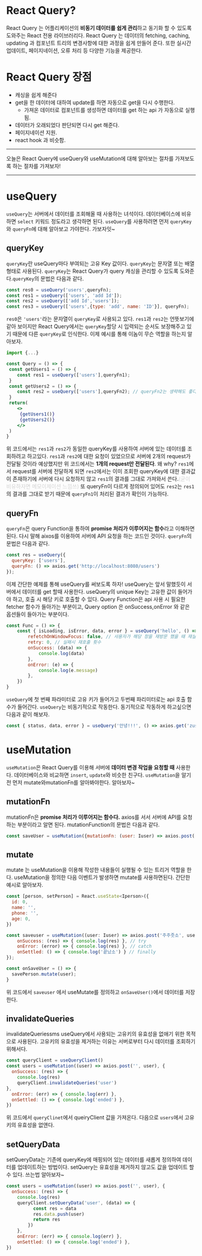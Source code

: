 # React Query?
React Query 는 어플리케이션의 **비동기 데이터를 쉽게 관리**하고 동기화 할 수 있도록 도와주는 React 전용 라이브러리다. React Query 는 데이터의 fetching, caching, updating 과 컴포넌트 트리의 변경사항에 대한 과정을 쉽게 만들어 준다. 또한 실시간 업데이트, 페이지네이션, 오류 처리 등 다양한 기능을 제공한다. 

# React Query 장점
- 캐싱을 쉽게 해준다
- get을 한 데이터에 대하여 update를 하면 자동으로 get을 다시 수행한다.
	+ 가져온 데이터로 컴포넌트를 생성하면 데이터를 get 하는 api 가 자동으로 실행됨.
- 데이터가 오래되었다 판단되면 다시 get 해준다.
- 페이지네이션 지원.
- react hook 과 비슷함.

<hr>
오늘은 React Query에 useQuery와 useMutation에 대해 알아보는 절차를 가져보도록 하는 절차를 가져보자!
<hr>

# useQuery
`useQuery`는 서버에서 데이터를 조회해올 때 사용하는 녀석이다. 데이터베이스에 비유하면 `select` 키워드 정도라고 생각하면 된다. `useQuery`를 사용하려면 먼저 `queryKey`와 `queryFn`에 대해 알아보고 가야한다. 가보자잇~

## queryKey
`queryKey`란 useQuery마다 부여되는 고유 Key 값이다. `queryKey`는 문자열 또는 배열 형태로 사용된다. `queryKey`는 React Query가 query 캐싱을 관리할 수 있도록 도와준다.`queryKey`의 문법은 다음과 같다.
```js
const res0 = useQuery('users',queryFn);
const res1 = useQuery(['users', 'add Id']);
const res2 = useQuery(['add Id','users']);
const res3 = useQuery(['users',{type: 'add', name: 'ID'}], queryFn); 
```
`res0`은 `'users'`라는 문자열이 `queryKey`로 사용되고 있다.
`res1`과 `res2`는 언뜻보기에 같아 보이지만 React Query에서는 `queryKey`할당 시 입력되는 순서도 보장해주고 있기 때문에 다른 `queryKey`로 인식한다.
이제 예시를 통해 이놈이 무슨 역할을 하는지 알아보자.
```jsx
import {...}

const Query = () => {
 const getUsers1 = () => {
 	const res1 = useQuery(['users'],queryFn1);
 }
 const getUsers2 = () => {
 	const res2 = useQuery(['users'],queryFn2); // queryFn2는 생략해도 좋다~!
 }
 return(
 	<>
     {getUsers1()}
     {getUsers2()}
    </>
 )
}
```
위 코드에서는 `res1`과 `res2`가 동일한 queryKey를 사용하여 서버에 있는 데이터를 조회하려고 하고있다. `res1`과 `res2`에 대한 요청이 있었으므로 서버에 2개의 request가 전달될 것이라 예상했지만 위 코드에서는 **1개의 request만 전달된다**. 왜 why? `res1`에서 request를 서버에 전달하게 되면 `res2`에서는 이미 조회한 queryKey에 대한 결과값이 존재하기에 서버에 다시 요청하지 않고 `res1`의 결과를 그대로 가져와서 쓴다.<span style="color: #d2d2d2">(굳이 비유하자면 메모이제이션 느낌쓰)</span>
또 queryFn이 다르게 정의되어 있어도 `res2`는 `res1`의 결과를 그대로 받기 때문에 `queryFn1`이 처리된 결과가 확인이 가능하다.
## queryFn
`queryFn`은 query Function을 통하여 **promise 처리가 이루어지는 함수**라고 이해하면 된다. 다시 말해 aixos를 이용하여 서버에 API 요청을 하는 코드인 것이다.
`queryFn`의 문법은 다음과 같다.
```jsx
const res = useQuery({
  queryKey: ['users'],
  queryFn: () => axios.get('http://localhost:8080/users')
});
```
이제 간단한 예제를 통해 useQuery를 써보도록 하자!
useQuery는 앞서 말했듯이 서버에서 데이터를 get 할때 사용한다. useQuery의 unique Key는 고유한 값이 들어가야 하고, 호출 시 해당 키로 호출할 수 있다. Query Function은 api 사용 시 필요한 fetcher 함수가 들아가는 부분이고, Query option 은 onSuccess,onError 와 같은 옵션들이 들아가는 부분이다.
```jsx
const Func = () => {
	const { isLoading, isError, data, error } = useQuery('hello', () => axios.get(''), {
		refetchOnWindowFocus: false, // 사용자가 해당 창을 재방문 했을 때 재실행 여부
		retry: 0, // 실패시 재호출 횟수
		onSuccess: (data) => {
			console.log(data)
		},
		onError: (e) => {
			console.log(e.message)
		},
	})
}
```
`useQuery`에 첫 번째 파라미터로 고유 키가 들어가고 두번째 파리미터로는 api 호출 함수가 들어간다. `useQuery`는 비동기적으로 작동한다. 동기적으로 작동하게 하고싶으면 다음과 같이 해보자.
```jsx
const { status, data, error } = useQuery('안녕!!!', () => axios.get('zuso'), { enabled: !!check, })
```

# useMutation
`useMutation`은 React Query를 이용해 서버에 **데이터 변경 작업을 요청할 때** 사용한다. 데이터베이스와 비교하면 `insert`, `update`와 비슷한 친구다. `useMutation`을 알기 전 먼저 mutate와mutationFn를 알아봐야한다. 알아보자~
## mutationFn
mutationFn은 **promise 처리가 이루어지는 함수다.** axios를 서서 서버에 API를 요청하는 부분이라고 알면 된다. mutationFunction의 문법은 다음과 같다.
```jsx
const saveUser = useMutation({mutationFn: (user: Iuser) => axios.post('이거슨 주소다~',user)})
```
## mutate
mutate 는 useMutation을 이용해 작성한 내용들이 실행될 수 있는 트리거 역할을 한다. useMutation을 정의한 다음 이벤트가 발생하면 mutate를 사용하면된다. 간단한 예시로 알아보자.
```jsx
const [person, setPerson] = React.useState<Iperson>({
  id: 0,
  name: '',
  phone: '',
  age: 0,
})

const saveuser = useMutation((user: Iuser) => axios.post('주주줏소', user){
	onSuccess: (res) => { console.log(res) }, // try
    onError: (error) => { console.log(res) }, // catch
    onSettled: () => { console.log('끝났소') } // finally
});

const onSaveUser = () => {
  savePerson.mutate(user);
}
```
위 코드에서 `saveuser` 에서 useMutate를 정의하고 `onSaveUser()`에서 데이터를 저장한다.

## invalidateQueries
invalidateQueriessms useQuery에서 사용되는 고유키의 유효성을 없애기 위한 목적으로 사용된다. 고유키의 유효성을 제거하는 이유는 서버로부터 다시 데이터를 조회하기 위해서다.
```jsx
const queryClient = useQueryClient()
const users = useMutation((user) => axios.post('', user), {
  onSuccess: (res) => {
    console.log(res)
	queryClient.invalidateQueries('user')
},
  onError: (err) => { console.log(err) },
  onSettled: () => { console.log('ended') },
})
```
위 코드에서 `queryClinet`에서 queiryClient 값을 가져온다. 다음으로 `users`에서 고유키의 유효성을 없앤다.

## setQueryData
setQueryData는 기존에 queryKey에 매핑되어 있는 데이터를 새롭게 정의하여 데이터를 업데이트하는 방법이다. setQuery는 유효성을 제거하지 않고도 값을 업데이트 할 수 있다. 쓰는법 알아보자~
```jsx
const users = useMutation((user) => axios.post('', user), {
  onSuccess: (res) => {
	console.log(res)
	queryClient.setQueryData('user', (data) => {
		  const res = data
       	  res.data.push(user)
      	  return res
		})
	},
	onError: (err) => { console.log(err) },
	onSettled: () => { console.log('ended') },
})
```